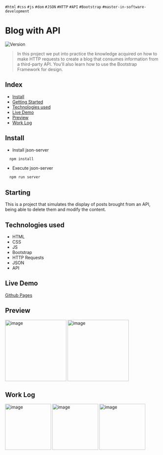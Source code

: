`#html` `#css` `#js` `#dom` `#JSON` `#HTTP` `#API` `#Bootstrap` `#master-in-software-development`

# Blog with API <!-- omit in toc -->

<p>
  <img alt="Version" src="https://img.shields.io/badge/version-2.0-blue.svg?cacheSeconds=2592000" />
</p>

> In this project we put into practice the knowledge acquired on how to make HTTP requests to create a blog that consumes information from a third-party API. You'll also learn how to use the Bootstrap Framework for design.

## Index <!-- omit in toc -->

- [Install](#install)
- [Getting Started](#starting)
- [Technologies used](#technologies-used)
- [Live Demo](#live-demo)
- [Preview](#preview)
- [Work Log](#work-log)

## Install

- Install json-server

```javascript
  npm install
```

- Execute json-server

```javascript
  npm run server
```

## Starting

This is a project that simulates the display of posts brought from an API, being able to delete them and modify the content.

## Technologies used

- HTML
- CSS
- JS
- Bootstrap
- HTTP Requests
- JSON
- API

## Live Demo

[Github Pages](https://alejandroaperez1994g.github.io/blog-with-api/)

## Preview

<img height="200" alt="image" src="https://user-images.githubusercontent.com/43146182/168497062-3e3549bc-87c0-4226-a4be-afd31a4b4598.png"> <img height="200" alt="image" src="./src/assets/images/demo.gif">

## Work Log

<img height="150" alt="image" src="https://user-images.githubusercontent.com/43146182/168497062-3e3549bc-87c0-4226-a4be-afd31a4b4598.png"> <img height="150" alt="image" src="https://user-images.githubusercontent.com/43146182/168497110-c8a8bda5-4d08-440c-93bd-fe1b14d29e2f.png"> <img height="150" alt="image" src="https://user-images.githubusercontent.com/43146182/168497123-3df22ce7-48ab-49f6-930c-08091aaa4bde.png">
